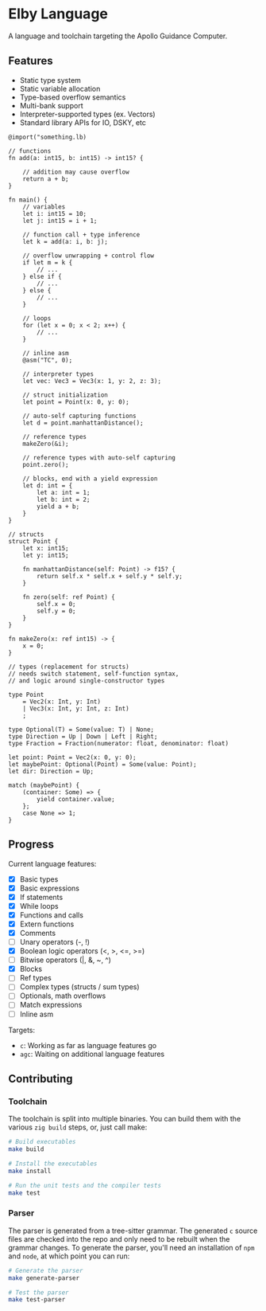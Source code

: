 # Elby Language

A language and toolchain targeting the Apollo Guidance Computer.

## Features

 * Static type system
 * Static variable allocation
 * Type-based overflow semantics
 * Multi-bank support
 * Interpreter-supported types (ex. Vectors)
 * Standard library APIs for IO, DSKY, etc

```
@import("something.lb)

// functions
fn add(a: int15, b: int15) -> int15? {

    // addition may cause overflow
    return a + b;
}

fn main() {
    // variables
    let i: int15 = 10;
    let j: int15 = i + 1;

    // function call + type inference
    let k = add(a: i, b: j);

    // overflow unwrapping + control flow
    if let m = k {
        // ...
    } else if {
        // ...
    } else {
        // ...
    }

    // loops
    for (let x = 0; x < 2; x++) {
        // ...
    }

    // inline asm
    @asm("TC", 0);

    // interpreter types
    let vec: Vec3 = Vec3(x: 1, y: 2, z: 3);

    // struct initialization
    let point = Point(x: 0, y: 0);

    // auto-self capturing functions
    let d = point.manhattanDistance();

    // reference types
    makeZero(&i);

    // reference types with auto-self capturing
    point.zero();

    // blocks, end with a yield expression
    let d: int = {
        let a: int = 1;
        let b: int = 2;
        yield a + b;
    }
}

// structs
struct Point {
    let x: int15;
    let y: int15;

    fn manhattanDistance(self: Point) -> f15? {
        return self.x * self.x + self.y * self.y;
    }

    fn zero(self: ref Point) {
        self.x = 0;
        self.y = 0;
    }
}

fn makeZero(x: ref int15) -> {
    x = 0;
}

// types (replacement for structs)
// needs switch statement, self-function syntax,
// and logic around single-constructor types

type Point
    = Vec2(x: Int, y: Int)
    | Vec3(x: Int, y: Int, z: Int)
    ;

type Optional(T) = Some(value: T) | None;
type Direction = Up | Down | Left | Right;
type Fraction = Fraction(numerator: float, denominator: float)

let point: Point = Vec2(x: 0, y: 0);
let maybePoint: Optional(Point) = Some(value: Point);
let dir: Direction = Up;

match (maybePoint) {
    (container: Some) => {
        yield container.value;
    };
    case None => 1;
}

```

## Progress

Current language features:
 - [x] Basic types
 - [x] Basic expressions
 - [x] If statements
 - [x] While loops
 - [x] Functions and calls
 - [x] Extern functions
 - [x] Comments
 - [ ] Unary operators (-, !)
 - [x] Boolean logic operators (<, >, <=, >=)
 - [ ] Bitwise operators (|, &, ~, ^)
 - [x] Blocks
 - [ ] Ref types
 - [ ] Complex types (structs / sum types)
 - [ ] Optionals, math overflows
 - [ ] Match expressions
 - [ ] Inline asm

Targets:
 - `c`: Working as far as language features go
 - `agc`: Waiting on additional language features

## Contributing

### Toolchain

The toolchain is split into multiple binaries. You can build them with the various
`zig build` steps, or, just call make:

```bash
# Build executables
make build

# Install the executables
make install

# Run the unit tests and the compiler tests
make test
```

### Parser

The parser is generated from a tree-sitter grammar. The generated `c` source files
are checked into the repo and only need to be rebuilt when the grammar changes. To generate
the parser, you'll need an installation of `npm` and `node`, at which point you can run:

```bash
# Generate the parser
make generate-parser

# Test the parser
make test-parser
```
